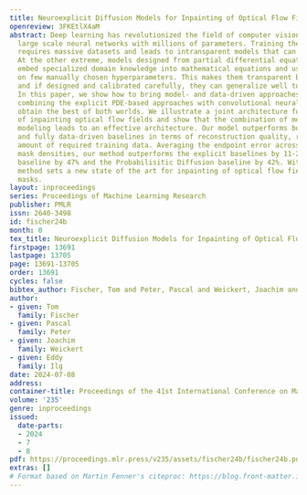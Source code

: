```yaml
---
title: Neuroexplicit Diffusion Models for Inpainting of Optical Flow Fields
openreview: 3FKEtlX4aM
abstract: Deep learning has revolutionized the field of computer vision by introducing
  large scale neural networks with millions of parameters. Training these networks
  requires massive datasets and leads to intransparent models that can fail to generalize.
  At the other extreme, models designed from partial differential equations (PDEs)
  embed specialized domain knowledge into mathematical equations and usually rely
  on few manually chosen hyperparameters. This makes them transparent by construction
  and if designed and calibrated carefully, they can generalize well to unseen scenarios.
  In this paper, we show how to bring model- and data-driven approaches together by
  combining the explicit PDE-based approaches with convolutional neural networks to
  obtain the best of both worlds. We illustrate a joint architecture for the task
  of inpainting optical flow fields and show that the combination of model- and data-driven
  modeling leads to an effective architecture. Our model outperforms both fully explicit
  and fully data-driven baselines in terms of reconstruction quality, robustness and
  amount of required training data. Averaging the endpoint error across different
  mask densities, our method outperforms the explicit baselines by 11-27%, the GAN
  baseline by 47% and the Probabilisitic Diffusion baseline by 42%. With that, our
  method sets a new state of the art for inpainting of optical flow fields from random
  masks.
layout: inproceedings
series: Proceedings of Machine Learning Research
publisher: PMLR
issn: 2640-3498
id: fischer24b
month: 0
tex_title: Neuroexplicit Diffusion Models for Inpainting of Optical Flow Fields
firstpage: 13691
lastpage: 13705
page: 13691-13705
order: 13691
cycles: false
bibtex_author: Fischer, Tom and Peter, Pascal and Weickert, Joachim and Ilg, Eddy
author:
- given: Tom
  family: Fischer
- given: Pascal
  family: Peter
- given: Joachim
  family: Weickert
- given: Eddy
  family: Ilg
date: 2024-07-08
address:
container-title: Proceedings of the 41st International Conference on Machine Learning
volume: '235'
genre: inproceedings
issued:
  date-parts:
  - 2024
  - 7
  - 8
pdf: https://proceedings.mlr.press/v235/assets/fischer24b/fischer24b.pdf
extras: []
# Format based on Martin Fenner's citeproc: https://blog.front-matter.io/posts/citeproc-yaml-for-bibliographies/
---
```


